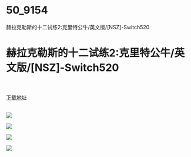 # 50_9154
赫拉克勒斯的十二试练2:克里特公牛/英文版/[NSZ]-Switch520
# 赫拉克勒斯的十二试练2:克里特公牛/英文版/[NSZ]-Switch520
 <br/></br>
[下载地址](https://www.switch520.cc/article/9154 "下载地址")
<br/></br>

<p><span style="color: #ffffff;"><strong><img src="https://www.switch520.cc/muke_img/upload_art_editor_20210117-1_710a43edf165427ec994620867a0fadc.jpg"></strong></span></p>
<p><span style="color: #ffffff;"><strong><img src="https://www.switch520.cc/muke_img/upload_art_editor_20210117-1_a3184e51b70ed4a0cd4bf6bc7b353a89.jpg"></strong></span></p>
<p><span style="color: #ffffff;"><strong><img src="https://www.switch520.cc/muke_img/upload_art_editor_20210117-1_2feaeb49fd1509ad3d68b90107629f32.jpg"></strong></span></p>
<p><span style="color: #ffffff;"><strong><img src="https://www.switch520.cc/muke_img/upload_art_editor_20210117-1_09f9995c0772a14860ef5cf26502cd5f.jpg">&nbsp;</strong></span></p>
<p><span style="color: #ffffff;"><strong>&nbsp;</strong></span></p>
